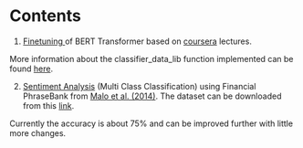 # Contents

1. [Finetuning ](https://github.com/CCsaurabh/CTransformers/blob/main/BERT/Fine_Tune_BERT_for_Text_Classification_with_TensorFlow.ipynb)of BERT Transformer based on [coursera](https://www.coursera.org/learn/fine-tune-bert-tensorflow/home/welcome) lectures. 

More information about the classifier_data_lib function implemented can be found [here](https://git.dst.etit.tu-chemnitz.de/external/tf-models/-/blob/1d057dfc32f515a63ab1e23fd72052ab2a954952/official/nlp/bert/classifier_data_lib.py).

2. [Sentiment Analysis](https://github.com/CCsaurabh/CTransformers/blob/main/BERT/SA_FIN_BERT2.ipynb) (Multi Class Classification) using Financial PhraseBank from [Malo et al. (2014)](https://www.researchgate.net/publication/251231107_Good_Debt_or_Bad_Debt_Detecting_Semantic_Orientations_in_Economic_Texts). The dataset can be downloaded from this [link](https://www.researchgate.net/profile/Pekka_Malo/publication/251231364_FinancialPhraseBank-v10/data/0c96051eee4fb1d56e000000/FinancialPhraseBank-v10.zip?origin=publication_list).
 
 Currently the accuracy is about 75% and can be improved further with little more changes.
